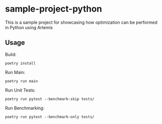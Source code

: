 # sample-project-python
This is a sample project for showcasing how optimization can be performed in Python using Artemis

## Usage

Build:

```shell
poetry install
```

Run Main:

```shell
poetry run main
```

Run Unit Tests:

```shell
poetry run pytest --benchmark-skip tests/
```

Run Benchmarking:

```shell
poetry run pytest --benchmark-only tests/
```
